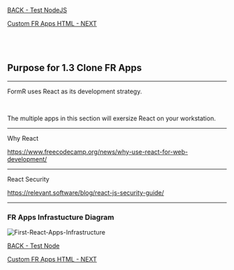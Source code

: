 
<!-- ------------------------------------------------------------------------- -->

<div class="page-back">

[BACK - Test NodeJS](/Setup/purposes/pfr0102_Test-Node.md)
</div><div class="page-next">

[Custom FR Apps HTML - NEXT](/Setup/purposes/pfr0104_Custom-FR-Apps-HTML.md)
</div><div style="margin-top:35px">&nbsp;</div>
 
<!-- ------------------------------------------------------------------------- -->

## Purpose for 1.3 Clone FR Apps

----

FormR uses React as its development strategy.

<br/>

The multiple apps in this section will exersize React on your workstation.

----
Why React

https://www.freecodecamp.org/news/why-use-react-for-web-development/

----
React Security

https://relevant.software/blog/react-js-security-guide/

----

### FR Apps Infrastucture Diagram

![First-React-Apps-Infrastructure](/images/fr0102-51_Simple-React-Apps-Infrastructure.png "First-React-Apps-Infrastructure")


<!-- ------------------------------------------------------------------------- -->

<div class="page-back">

[BACK - Test Node](/Setup/purposes/pfr0102_Test-Node.md)
</div><div class="page-next">

[Custom FR Apps HTML - NEXT](/Setup/purposes/pfr0104_Custom-FR-Apps-HTML.md)
</div>
<!-- ------------------------------------------------------------------------- -->
